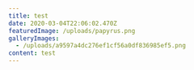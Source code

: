 ```yaml
---
title: test
date: 2020-03-04T22:06:02.470Z
featuredImage: /uploads/papyrus.png
galleryImages:
  - /uploads/a9597a4dc276ef1cf56a0df836985ef5.png
content: test
---
```

